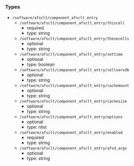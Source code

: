 ### Types

- `/software/afsclt/component_afsclt_entry`
    - `/software/afsclt/component_afsclt_entry/thiscell`
        - required
        - type: string
    - `/software/afsclt/component_afsclt_entry/thesecells`
        - optional
        - type: string
    - `/software/afsclt/component_afsclt_entry/settime`
        - optional
        - type: boolean
    - `/software/afsclt/component_afsclt_entry/cellservdb`
        - optional
        - type: string
    - `/software/afsclt/component_afsclt_entry/cachemount`
        - optional
        - type: string
    - `/software/afsclt/component_afsclt_entry/cachesize`
        - optional
        - type: string
    - `/software/afsclt/component_afsclt_entry/options`
        - optional
        - type: nlist
    - `/software/afsclt/component_afsclt_entry/enabled`
        - required
        - type: string
    - `/software/afsclt/component_afsclt_entry/afsd_args`
        - optional
        - type: string
